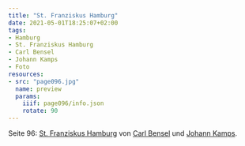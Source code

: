 ```yaml
---
title: "St. Franziskus Hamburg"
date: 2021-05-01T18:25:07+02:00
tags:
- Hamburg
- St. Franziskus Hamburg
- Carl Bensel
- Johann Kamps
- Foto
resources:
- src: "page096.jpg"
  name: preview
  params:
    iiif: page096/info.json
    rotate: 90
---
```


Seite 96: [St. Franziskus Hamburg](/tags/St.-Franziskus-Hamburg) von [Carl Bensel](/tags/Carl-Bensel) und [Johann Kamps](/tags/Johann-Kamps).
